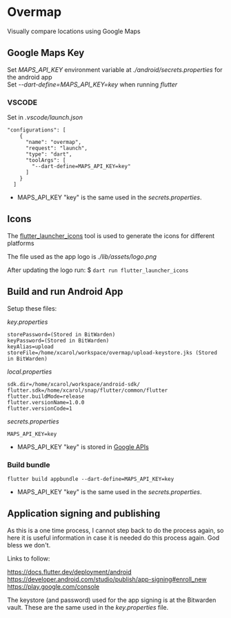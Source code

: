# Overmap

Visually compare locations using Google Maps

## Google Maps Key

Set _MAPS_API_KEY_ environment variable at _./android/secrets.properties_  for the android app  
Set _--dart-define=MAPS_API_KEY=key_ when running _flutter_

### VSCODE

Set in _.vscode/launch.json_

    "configurations": [
        {
          "name": "overmap",
          "request": "launch",
          "type": "dart",
          "toolArgs": [
            "--dart-define=MAPS_API_KEY=key"
          ]
        }
      ]

- MAPS_API_KEY "key" is the same used in the _secrets.properties_.  

## Icons

The [flutter_launcher_icons](https://pub.dev/packages/flutter_launcher_icons) tool is used to generate the icons for different platforms  

The file used as the app logo is _./lib/assets/logo.png_  

After updating the logo run:  $ `dart run flutter_launcher_icons`

## Build and run Android App

Setup these files:  

_key.properties_  

    storePassword=(Stored in BitWarden)
    keyPassword=(Stored in BitWarden)
    keyAlias=upload
    storeFile=/home/xcarol/workspace/overmap/upload-keystore.jks (Stored in BitWarden)

_local.properties_  

    sdk.dir=/home/xcarol/workspace/android-sdk/
    flutter.sdk=/home/xcarol/snap/flutter/common/flutter
    flutter.buildMode=release
    flutter.versionName=1.0.0
    flutter.versionCode=1

_secrets.properties_  

    MAPS_API_KEY=key

- MAPS_API_KEY "key" is stored in [Google APIs](https://console.cloud.google.com/apis/credentials/key/266?project=overmap-1503847389383)

### Build bundle

`flutter build appbundle --dart-define=MAPS_API_KEY=key`

- MAPS_API_KEY "key" is the same used in the _secrets.properties_.  

## Application signing and publishing

As this is a one time process, I cannot step back to do the process again, so here it is useful information in case it is needed do this process again. God bless we don't.  

Links to follow:  

<https://docs.flutter.dev/deployment/android>  
<https://developer.android.com/studio/publish/app-signing#enroll_new>  
<https://play.google.com/console>  

The keystore (and password) used for the app signing is at the Bitwarden vault. These are the same used in the _key.properties_ file.  
